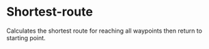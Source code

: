 # Shortest-route
Calculates the shortest route for reaching all waypoints then return to starting point.
